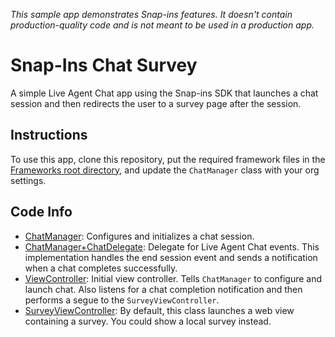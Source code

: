 _This sample app demonstrates Snap-ins features. It doesn't contain production-quality code and is not meant to be used in a production app._

# Snap-Ins Chat Survey

A simple Live Agent Chat app using the Snap-ins SDK that launches a chat session and then redirects the user to a survey page after the session.

## Instructions

To use this app, clone this repository, put the required framework files in the [Frameworks root directory](../../Frameworks/), and update the `ChatManager` class with your org settings.

## Code Info

* [ChatManager](./SnapinsChatSurvey/ChatManager.swift): Configures and initializes a chat session.
* [ChatManager+ChatDelegate](./SnapinsChatSurvey/ChatManager%2BChatDelegate.swift): Delegate for Live Agent Chat events. This implementation handles the end session event and sends a notification when a chat completes successfully.
* [ViewController](./SnapinsChatSurvey/ViewController.swift): Initial view controller. Tells `ChatManager` to configure and launch chat. Also listens for a chat completion notification and then performs a segue to the `SurveyViewController`.
* [SurveyViewController](./SnapinsChatSurvey/SurveyViewController.swift): By default, this class launches a web view containing a survey. You could show a local survey instead.
